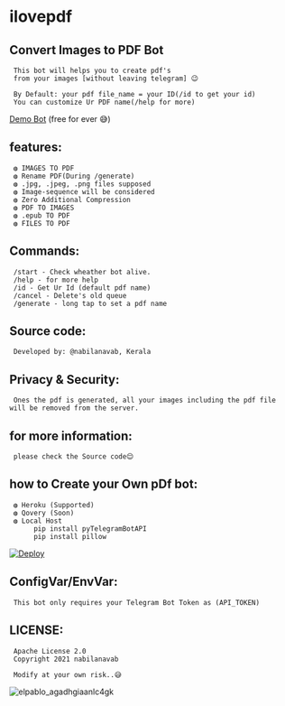 # ilovepdf

## Convert Images to PDF Bot
     This bot will helps you to create pdf's
     from your images [without leaving telegram] 😉
    
     By Default: your pdf file_name = your ID(/id to get your id)
     You can customize Ur PDF name(/help for more)
        

<a href="https://telegram.dog/PDF_EditorRobot">Demo Bot</a> (free for ever 😅)

## features:
     ◍ IMAGES TO PDF
     ◍ Rename PDF(During /generate)
     ◍ .jpg, .jpeg, .png files supposed
     ◍ Image-sequence will be considered
     ◍ Zero Additional Compression
     ◍ PDF TO IMAGES
     ◍ .epub TO PDF
     ◍ FILES TO PDF

## Commands:<br>
     /start - Check wheather bot alive.
     /help - for more help
     /id - Get Ur Id (default pdf name)
     /cancel - Delete's old queue
     /generate - long tap to set a pdf name

## Source code:<br>
     Developed by: @nabilanavab, Kerala

## Privacy & Security:<br>
     Ones the pdf is generated, all your images including the pdf file will be removed from the server.
## for more information:<br>
     please check the Source code😌

## how to Create your Own pDf bot:<br>

     ◍ Heroku (Supported)
     ◍ Qovery (Soon)
     ◍ Local Host
          pip install pyTelegramBotAPI
          pip install pillow


[![Deploy](https://www.herokucdn.com/deploy/button.svg)](https://heroku.com/deploy?template=https://github.com/wolfxbots/PDF_EditorBot)

## ConfigVar/EnvVar:<br>

     This bot only requires your Telegram Bot Token as (API_TOKEN)

## LICENSE:<br>
     Apache License 2.0
     Copyright 2021 nabilanavab

     Modify at your own risk..😅

![elpablo_agadhgiaanlc4gk](https://user-images.githubusercontent.com/53673312/129444963-ac9d4fe6-1be3-4b89-979b-f442e46234ab.png)
